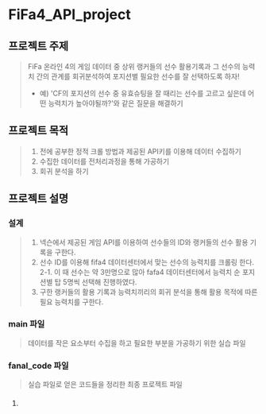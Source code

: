 # FiFa4_API_project

## 프로젝트 주제 
> FiFa 온라인 4의 게임 데이터 중 상위 랭커들의 선수 활용기록과 그 선수의 능력치 간의 관계를 회귀분석하여 포지션별 필요한 선수를 잘 선택하도록 하자!
> - 예) 'CF의 포지션의 선수 중 유효슈팅을 잘 때리는 선수를 고르고 싶은데 어떤 능력치가 높아야될까?'와 같은 질문을 해결하기  

## 프로젝트 목적
> 1. 전에 공부한 정적 크롤 방법과 제공된 API키를 이용해 데이터 수집하기
> 2. 수집한 데이터를 전처리과정을 통해 가공하기
> 3. 회귀 분석을 하기

## 프로젝트 설명
### 설계 
> 1. 넥슨에서 제공된 게임 API를 이용하여 선수들의 ID와 랭커들의 선수 활용 기록을 구한다. 
> 2. 선수 ID를 이용해 fifa4 데이터센터에서 맞는 선수의 능력치를 크롤링 한다.
  2-1. 이 때 선수는 약 3만명으로 많아 fafa4 데이터센터에서 능력치 순 포지션별 탑 5명씩 선택해 진행하였다. 
> 3. 구한 랭커들의 활용 기록과 능력치끼리의 회귀 분석을 통해 활용 목적에 따른 필요 능력치를 구한다.
 
### main 파일
> 데이터를 작은 요소부터 수집을 하고 필요한 부분을 가공하기 위한 실습 파일

### fanal_code 파일
> 실습 파일로 얻은 코드들을 정리한 최종 프로젝트 파일
#### 
  1. 
